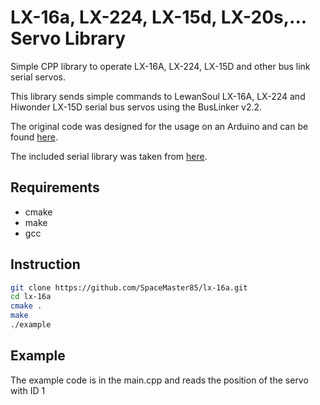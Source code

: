 # LX-16a, LX-224, LX-15d, LX-20s,... Servo Library
Simple CPP library to operate LX-16A, LX-224, LX-15D and other bus link serial servos.


This library sends simple commands to LewanSoul LX-16A, LX-224 and Hiwonder LX-15D serial bus servos using the BusLinker v2.2.

The original code was designed for the usage on an Arduino and can be found [here](https://github.com/madhephaestus/lx16a-servo).

The included serial library was taken from [here](https://github.com/imabot2/serialib).


## Requirements
* cmake
* make
* gcc


## Instruction
```bash
git clone https://github.com/SpaceMaster85/lx-16a.git
cd lx-16a
cmake .
make
./example
```

## Example
The example code is in the main.cpp and reads the position of the servo with ID 1
